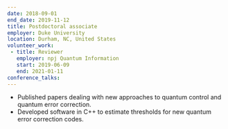 ```yaml
---
date: 2018-09-01
end_date: 2019-11-12
title: Postdoctoral associate
employer: Duke University
location: Durham, NC, United States
volunteer_work:
 - title: Reviewer
   employer: npj Quantum Information
   start: 2019-06-09
   end: 2021-01-11
conference_talks:
---
```

 - Published papers dealing with new approaches to quantum control and quantum error correction.
 - Developed software in C++ to estimate thresholds for new quantum error correction codes.

